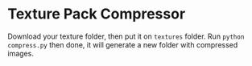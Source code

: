 # Texture Pack Compressor

Download your texture folder, then put it on `textures` folder.
Run `python compress.py` then done, it will generate a new folder with compressed images.